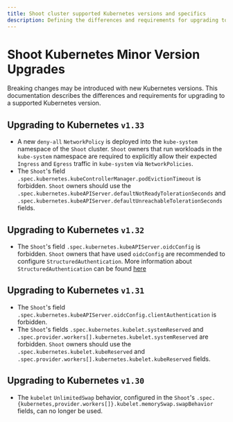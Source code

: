 ```yaml
---
title: Shoot cluster supported Kubernetes versions and specifics
description: Defining the differences and requirements for upgrading to a supported Kubernetes version
---
```


# Shoot Kubernetes Minor Version Upgrades

Breaking changes may be introduced with new Kubernetes versions.
This documentation describes the differences and requirements for upgrading to a supported Kubernetes version.

## Upgrading to Kubernetes `v1.33`

- A new `deny-all` `NetworkPolicy` is deployed into the `kube-system` namespace of the `Shoot` cluster. `Shoot` owners that run workloads in the `kube-system` namespace are required to explicitly allow their expected `Ingress` and `Egress` traffic in `kube-system` via `NetworkPolicies`.
- The `Shoot`'s field `.spec.kubernetes.kubeControllerManager.podEvictionTimeout` is forbidden. `Shoot` owners should use the `.spec.kubernetes.kubeAPIServer.defaultNotReadyTolerationSeconds` and `.spec.kubernetes.kubeAPIServer.defaultUnreachableTolerationSeconds` fields.

## Upgrading to Kubernetes `v1.32`

- The `Shoot`'s field `.spec.kubernetes.kubeAPIServer.oidcConfig` is forbidden. `Shoot` owners that have used `oidcConfig` are recommended to configure `StructuredAuthentication`. More information about `StructuredAuthentication` can be found [here](./shoot_access.md#structured-authentication)

## Upgrading to Kubernetes `v1.31`

- The `Shoot`'s field `.spec.kubernetes.kubeAPIServer.oidcConfig.clientAuthentication` is forbidden.
- The `Shoot`'s fields `.spec.kubernetes.kubelet.systemReserved` and `.spec.provider.workers[].kubernetes.kubelet.systemReserved` are forbidden. `Shoot` owners should use the `.spec.kubernetes.kubelet.kubeReserved` and `.spec.provider.workers[].kubernetes.kubelet.kubeReserved` fields.

## Upgrading to Kubernetes `v1.30`

- The `kubelet` `UnlimitedSwap` behavior, configured in the `Shoot`'s `.spec.{kubernetes,provider.workers[]}.kubelet.memorySwap.swapBehavior` fields, can no longer be used.
